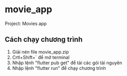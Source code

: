 # movie_app

Project: Movies app

## Cách chạy chương trình

1. Giải nén file movie_app.zip
2. Crtl+Shift+` để mở terminal
3. Nhập lệnh "flutter pub get" để tải các gói tài nguyên
4. Nhập lệnh "flutter run" để chạy chương trình


